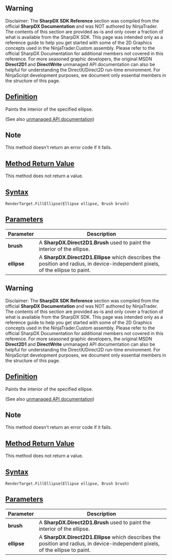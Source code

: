 ## Warning

Disclaimer: The **SharpDX SDK Reference** section was compiled from the official **SharpDX Documentation** and was NOT authored by NinjaTrader. The contents of this section are provided as-is and only cover a fraction of what is available from the SharpDX SDK. This page was intended only as a reference guide to help you get started with some of the 2D Graphics concepts used in the NinjaTrader.Custom assembly. Please refer to the official SharpDX Documentation for additional members not covered in this reference. For more seasoned graphic developers, the original MSDN **Direct2D1** and **DirectWrite** unmanaged API documentation can also be helpful for understanding the DirectX/Direct2D run-time environment. For NinjaScript development purposes, we document only essential members in the structure of this page.

## [Definition](https://developer.ninjatrader.com/docs/desktop/sharpdx_direct2d1_rendertarget_fillellipse\#definition)

Paints the interior of the specified ellipse.

(See also [unmanaged API documentation](http://msdn.microsoft.com/en-us/library/dd371928.aspx))

## Note

This method doesn't return an error code if it fails.

## [Method Return Value](https://developer.ninjatrader.com/docs/desktop/sharpdx_direct2d1_rendertarget_fillellipse\#method-return-value)

This method does not return a value.

## [Syntax](https://developer.ninjatrader.com/docs/desktop/sharpdx_direct2d1_rendertarget_fillellipse\#syntax)

`RenderTarget.FillEllipse(Ellipse ellipse, Brush brush)`

## [Parameters](https://developer.ninjatrader.com/docs/desktop/sharpdx_direct2d1_rendertarget_fillellipse\#parameters)

| Parameter | Description |
| --- | --- |
| **brush** | A **SharpDX.Direct2D1.Brush** used to paint the interior of the ellipse. |
| **ellipse** | A **SharpDX.Direct2D1.Ellipse** which describes the position and radius, in device-independent pixels, of the ellipse to paint. |

## Warning

Disclaimer: The **SharpDX SDK Reference** section was compiled from the official **SharpDX Documentation** and was NOT authored by NinjaTrader. The contents of this section are provided as-is and only cover a fraction of what is available from the SharpDX SDK. This page was intended only as a reference guide to help you get started with some of the 2D Graphics concepts used in the NinjaTrader.Custom assembly. Please refer to the official SharpDX Documentation for additional members not covered in this reference. For more seasoned graphic developers, the original MSDN **Direct2D1** and **DirectWrite** unmanaged API documentation can also be helpful for understanding the DirectX/Direct2D run-time environment. For NinjaScript development purposes, we document only essential members in the structure of this page.

## [Definition](https://developer.ninjatrader.com/docs/desktop/sharpdx_direct2d1_rendertarget_fillellipse\#definition)

Paints the interior of the specified ellipse.

(See also [unmanaged API documentation](http://msdn.microsoft.com/en-us/library/dd371928.aspx))

## Note

This method doesn't return an error code if it fails.

## [Method Return Value](https://developer.ninjatrader.com/docs/desktop/sharpdx_direct2d1_rendertarget_fillellipse\#method-return-value)

This method does not return a value.

## [Syntax](https://developer.ninjatrader.com/docs/desktop/sharpdx_direct2d1_rendertarget_fillellipse\#syntax)

`RenderTarget.FillEllipse(Ellipse ellipse, Brush brush)`

## [Parameters](https://developer.ninjatrader.com/docs/desktop/sharpdx_direct2d1_rendertarget_fillellipse\#parameters)

| Parameter | Description |
| --- | --- |
| **brush** | A **SharpDX.Direct2D1.Brush** used to paint the interior of the ellipse. |
| **ellipse** | A **SharpDX.Direct2D1.Ellipse** which describes the position and radius, in device-independent pixels, of the ellipse to paint. |